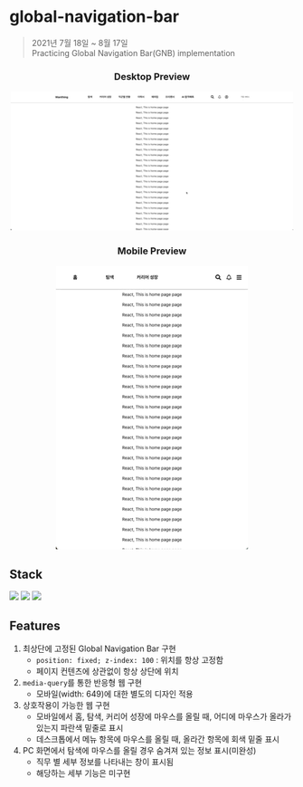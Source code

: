 # global-navigation-bar

> 2021년 7월 18일 ~ 8월 17일<br>
> Practicing Global Navigation Bar(GNB) implementation

<h3 align='center'>Desktop Preview</h3>
<p align='center'>
  <img src='./assets/preview_desktop.GIF'/>
</p>
<h3 align='center'>Mobile Preview</h3>
<p align='center'>
  <img src='./assets/preview_mobile.GIF'/>
</p>

## Stack
<p>
  <img src="https://img.shields.io/static/v1?label=&message=React&color=61DAFB&logo=react&logoColor=FFFFFF"/>
  <img src="https://img.shields.io/static/v1?label=&message=Typescript&color=3178C6&logo=typescript&logoColor=FFFFFF"/>
  <img src="https://img.shields.io/static/v1?label=&message=CSS&color=3178C6&logo=css3&logoColor=FFFFFF"/>
</p>

## Features

1. 최상단에 고정된 Global Navigation Bar 구현
   * `position: fixed; z-index: 100` : 위치를 항상 고정함
   * 페이지 컨텐츠에 상관없이 항상 상단에 위치
2. `media-query`를 통한 반응형 웹 구현
   * 모바일(width: 649)에 대한 별도의 디자인 적용
3. 상호작용이 가능한 웹 구현
   * 모바일에서 홈, 탐색, 커리어 성장에 마우스를 올릴 때, 어디에 마우스가 올라가있는지 파란색 밑줄로 표시
   * 데스크톱에서 메뉴 항목에 마우스를 올릴 때, 올라간 항목에 회색 밑줄 표시
3. PC 화면에서 탐색에 마우스를 올릴 경우 숨겨져 있는 정보 표시(미완성)
   * 직무 별 세부 정보를 나타내는 창이 표시됨
   * 해당하는 세부 기능은 미구현
